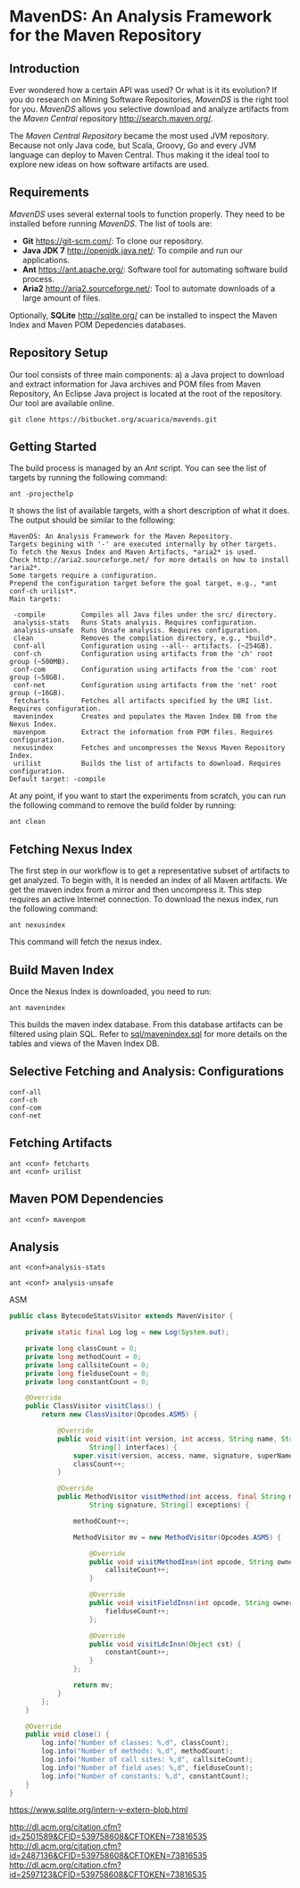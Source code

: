 
# MavenDS: An Analysis Framework for the Maven Repository


## Introduction

Ever wondered how a certain API was used?
Or what is it its evolution?
If you do research on Mining Software Repositories, *MavenDS* is the right tool for you. 
*MavenDS* allows you selective download and analyze artifacts from the *Maven Central* repository http://search.maven.org/.

The *Maven Central Repository* became the most used JVM repository.
Because not only Java code, but Scala, Groovy, Go and every JVM language can deploy to Maven Central.
Thus making it the ideal tool to explore new ideas on how software artifacts are used.


## Requirements

*MavenDS* uses several external tools to function properly.
They need to be installed before running *MavenDS*.
The list of tools are:

- **Git** https://git-scm.com/: To clone our repository.
- **Java JDK 7** http://openjdk.java.net/: To compile and run our applications.
- **Ant** https://ant.apache.org/: Software tool for automating software build process.
- **Aria2** http://aria2.sourceforge.net/: Tool to automate downloads of a large amount of files.

Optionally, **SQLite** http://sqlite.org/ can be installed to inspect the Maven Index and Maven POM Depedencies databases. 


## Repository Setup

Our tool consists of three main components: a) a Java project to download and extract information for Java archives and POM files from Maven Repository, 
An Eclipse Java project is located at the root of the repository.
Our tool are available online.

    git clone https://bitbucket.org/acuarica/mavends.git


## Getting Started

The build process is managed by an *Ant* script.
You can see the list of targets by running the following command:

    ant -projecthelp

It shows the list of available targets, with a short description of what it does.
The output should be similar to the following:

```
MavenDS: An Analysis Framework for the Maven Repository.
Targets begining with '-' are executed internally by other targets.
To fetch the Nexus Index and Maven Artifacts, *aria2* is used.
Check http://aria2.sourceforge.net/ for more details on how to install *aria2*.
Some targets require a configuration.
Prepend the configuration target before the goal target, e.g., *ant conf-ch urilist*.
Main targets:

 -compile         Compiles all Java files under the src/ directory.
 analysis-stats   Runs Stats analysis. Requires configuration.
 analysis-unsafe  Runs Unsafe analysis. Requires configuration.
 clean            Removes the compilation directory, e.g., *build*.
 conf-all         Configuration using --all-- artifacts. (~254GB).
 conf-ch          Configuration using artifacts from the 'ch' root group (~500MB).
 conf-com         Configuration using artifacts from the 'com' root group (~58GB).
 conf-net         Configuration using artifacts from the 'net' root group (~16GB).
 fetcharts        Fetches all artifacts specified by the URI list. Requires configuration.
 mavenindex       Creates and populates the Maven Index DB from the Nexus Index.
 mavenpom         Extract the information from POM files. Requires configuration.
 nexusindex       Fetches and uncompresses the Nexus Maven Repository Index.
 urilist          Builds the list of artifacts to download. Requires configuration.
Default target: -compile
```

At any point, if you want to start the experiments from scratch, you can run the following command to remove the build folder by running:

    ant clean


## Fetching Nexus Index

The first step in our workflow is to get a representative subset of artifacts to get analyzed.
To begin with, it is needed an index of all Maven artifacts.
We get the maven index from a mirror and then uncompress it.
This step requires an active Internet connection.
To download the nexus index, run the following command:

    ant nexusindex

This command will fetch the nexus index.
 

## Build Maven Index

Once the Nexus Index is downloaded, you need to run:

    ant mavenindex

This builds the maven index database.
From this database artifacts can be filtered using plain SQL.
Refer to [sql/mavenindex.sql](sql/mavenindex.sql) for more details on the tables and views of the Maven Index DB.


## Selective Fetching and Analysis: Configurations


    conf-all
    conf-ch
    conf-com
    conf-net

## Fetching Artifacts

    ant <conf> fetcharts
    ant <conf> urilist

## Maven POM Dependencies

    ant <conf> mavenpom

## Analysis

    ant <conf>analysis-stats
    
    ant <conf> analysis-unsafe

ASM


```java
public class BytecodeStatsVisitor extends MavenVisitor {

	private static final Log log = new Log(System.out);

	private long classCount = 0;
	private long methodCount = 0;
	private long callsiteCount = 0;
	private long fielduseCount = 0;
	private long constantCount = 0;

	@Override
	public ClassVisitor visitClass() {
		return new ClassVisitor(Opcodes.ASM5) {

			@Override
			public void visit(int version, int access, String name, String signature, String superName,
					String[] interfaces) {
				super.visit(version, access, name, signature, superName, interfaces);
				classCount++;
			}

			@Override
			public MethodVisitor visitMethod(int access, final String methodName, final String methodDesc,
					String signature, String[] exceptions) {

				methodCount++;

				MethodVisitor mv = new MethodVisitor(Opcodes.ASM5) {

					@Override
					public void visitMethodInsn(int opcode, String owner, String name, String desc, boolean itf) {
						callsiteCount++;
					}

					@Override
					public void visitFieldInsn(int opcode, String owner, String name, String desc) {
						fielduseCount++;
					};

					@Override
					public void visitLdcInsn(Object cst) {
						constantCount++;
					}
				};

				return mv;
			}
		};
	}

	@Override
	public void close() {
		log.info("Number of classes: %,d", classCount);
		log.info("Number of methods: %,d", methodCount);
		log.info("Number of call sites: %,d", callsiteCount);
		log.info("Number of field uses: %,d", fielduseCount);
		log.info("Number of constants: %,d", constantCount);
	}
}
```





https://www.sqlite.org/intern-v-extern-blob.html

http://dl.acm.org/citation.cfm?id=2501589&CFID=539758608&CFTOKEN=73816535
http://dl.acm.org/citation.cfm?id=2487136&CFID=539758608&CFTOKEN=73816535
http://dl.acm.org/citation.cfm?id=2597123&CFID=539758608&CFTOKEN=73816535

